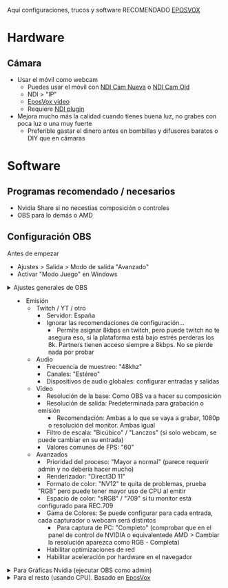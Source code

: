Aquí configuraciones, trucos y software
RECOMENDADO [EPOSVOX](https://www.youtube.com/user/EposVox)
# Hardware
## Cámara
- Usar el móvil como webcam
  - Puedes usar el móvil con [NDI Cam Nueva](https://play.google.com/store/apps/details?id=com.newtek.ndi.hxcam) o [NDI Cam Old](https://apkcombo.com/es-es/newtek-ndi/com.newtek.ndicamera/)
  - NDI > "IP"
  - [EposVox video](https://www.youtube.com/watch?v=jpkvD3lk5QQ)
  - Requiere [NDI plugin](https://obsproject.com/forum/resources/obs-ndi-newtek-ndi™-integration-into-obs-studio.528/)
- Mejora mucho más la calidad cuando tienes buena luz, no grabes con poca luz o una muy fuerte
  - Preferible gastar el dinero antes en bombillas y difusores baratos o DIY que en cámaras

# Software
## Programas recomendado / necesarios
  - Nvidia Share si no necestias composición o controles
  - OBS para lo demás o AMD
  
## Configuración OBS

Antes de empezar
- Ajustes > Salida > Modo de salida "Avanzado"    
- Activar "Modo Juego" en Windows

<details>
<summary> Ajustes generales de OBS <summary>

  - Emisión
    - Twitch / YT / otro
      - Servidor: España
      - Ignorar las recomendaciones de configuración...
        - Permite asignar 8kbps en twitch, pero puede twitch no te asegura eso, si la plataforma está bajo estrés perderas los 8k. Partners tienen acceso siempre a 8kbps. No se pierde nada por probar
    - Audio
      - Frecuencia de muestreo: "48khz"
      - Canales: "Estéreo"
      - Dispositivos de audio globales: configurar entradas y salidas
    - Vídeo
      - Resolución de la base: Como OBS va a hacer su composición
      - Resolución de salida: Predeterminada para grabación o emisión
        - Recomendación: Ambas a lo que se vaya a grabar, 1080p o resolución del monitor. Ambas igual
      - Filtro de escala: "Bicúbico" / "Lanczos" (si solo webcam, se puede cambiar en su entrada)
      - Valores comunes de FPS: "60"
    - Avanzados
      - Prioridad del proceso: "Mayor a normal" (parece requerir admin y no debería hacer mucho)
      - Renderizador: "Direct3D 11"
      - Formato de color: "NV12" te quita de problemas, prueba "RGB" pero puede tener mayor uso de CPU al emitir
      - Espacio de color: "sRGB" / "709" si tu monitor está configurado para REC.709
      - Gama de Colores: Se puede configurar para cada entrada, cada capturador o webcam será distintos
        - Para captura de PC: "Completo" (comprobar que en el panel de control de NVIDIA o equivalentede AMD > Cambiar la resolución aparezca como RGB - Completa)
      - Habilitar optimizaciones de red
      - Habilitar aceleración por hardware en el navegador
</details>
<details>
<summary> Para Gráficas Nvidia (ejecutar OBS como admin) </summary>
  
  - Emisión
    - Codificador: "NVEnc (new)"
    - Cambiar escala de salida: 1280x720 *
    - Control de frecuencia: "CBR" (Constant BitRate)
    - Tasa de bits / bitrate: "6000Kbps" *
    - Keyframes: "2"
    - Preajuste: "Máxima Calidad"
    - Perfil: "main"
    - Look Ahead: No
    - Psycho Visual Tuning: Sí
    - GPU: "0" / Seleccionar si multigpu
    - Máximos B-Frames: "2"
    - *->Twitch bitrate es basura, 6mbs no da para 720p 60 siquiera, para YT usar 1080p + 15mbps o más si posible
  - Grabación
    - Formato: "flv" (se puede convertir a mp4 en OBS) / "mp4 (compatible directamente con todo)"
    - Codificador: "NVEnc (new)"
    - Control de la frecuencia: "CQP" (Constant Quantization Parameter o Controlado por calidad)
    - Nivel de CQ: "21" (menos es más fiel pero mayor bitrate, jugar con ello o usar handbrake a posteriori)
    - Intervalo de Keyframe: "0" (auto)
    - Preajuste: "Máxima Calidad"
    - Perfil: "main"
    - Look Ahead: No
    - Psycho Visual Tuning: Sí
    - GPU: "0" / Seleccionar si multigpu
    - Máximos B-Frames: "2"
</details>
<details>
<summary> Para el resto (usando CPU). Basado en <a href="https://www.youtube.com/watch?v=fQ04pIcpMkM">EposVox</a> </summary>
  
  - Emisión
    - Codificador: "x264"
    - Cambiar escala de salida: 1280x720 *
    - Control de frecuencia: "CBR" (Constant BitRate)
    - Tasa de bits / bitrate: "6000Kbps" *
    - Usar tamaño de caché personalizado: "No"
    - Intervalo de fotogramas clave: "2"
    - Perfil de uso de CPU: "Medium"
    - Perfil: "High"
    - Sintonizar: (ninguno)
    - *IMPORTANTE*: Opciones x264: "threads=XX (número de hilos que quieras asignar) rc-lookahead=60 trellis=1 direct-pred=spatial"
    - *->Twitch bitrate es basura, 6mbs no da para 720p 60 siquiera, para YT usar 1080p + 15mbps o más si posible
  - Grabación
    - Formato: "flv" (se puede convertir a mp4 en OBS) / "mp4 (compatible directamente con todo)"
    - Codificador: "x264"
    - Control de frecuencia: "CRF" (Constant Rate Factor o Controlado por calidad)
    - CRF: "15" (menos es más fiel pero más bitrate, jugar con ello)
    - Perfil de uso de CPU: "medium"
    - Perfil: "High"
    - Sintonizar: (ninguno)
    - *IMPORTANTE*: Opciones x264: "threads=XX (número de hilos que quieras asignar) rc-lookahead=60 trellis=1 direct-pred=spatial"
</details>














